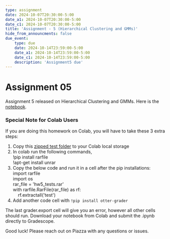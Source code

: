 ```yaml
---
type: assignment
date: 2024-10-07T20:30:00-5:00
date_a1: 2024-10-07T20:30:00-5:00
date_c1: 2024-10-07T20:30:00-5:00
title: 'Assignment - 5 (Hierarchical Clustering and GMMs)'
hide_from_announcments: false
due_event: 
    type: due
    date: 2024-10-14T23:59:00-5:00
    date_a1: 2024-10-14T23:59:00-5:00
    date_c1: 2024-10-14T23:59:00-5:00
    description: 'Assignment5 due'
---
```


# Assignment 05

Assignment 5 released on Hierarchical Clustering and GMMs.
Here is the [notebook](https://github.com/tools4ds/ds701_fa2024_assignments/blob/main/assignments/assignment05/assignment5.ipynb).

### Special Note for Colab Users

If you are doing this homework on Colab, you will have to take these 3 extra steps:

1. Copy this [zipped test folder](https://github.com/tools4ds/ds701_fa2024_assignments/blob/main/assignments/assignment05/hw5_tests.rar)
   to your Colab local storage<br>
2. In colab run the following commands, <br>
   !pip install rarfile<br>
   !apt-get install unrar<br>
3. Copy the below code and run it in a cell after the pip installations:<br>
   import rarfile<br>
   import os<br>
   rar_file = 'hw5_tests.rar'<br>
   with rarfile.RarFile(rar_file) as rf:<br>
   &nbsp;&nbsp;&nbsp;&nbsp;rf.extractall('test')<br>
5. Add another code cell with `!pip install otter-grader`

The last grader.export cell will give you an error, however all other cells should run. Download your notebook from Colab and submit the .ipynb directly to Gradescope.

Good luck! Please reach out on Piazza with any questions or issues.
